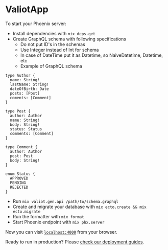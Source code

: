 # ValiotApp

To start your Phoenix server:

  * Install dependencies with `mix deps.get`
  * Create GraphQL schema with following specifications
    * Do not put ID's in the schemas
    * Use Integer instead of Int for schema
    * In case of DateTime put it as Datetime, so NaiveDatetime, Datetime, etc
    * Example of GraphQL schema
```
type Author {
  name: String!
  lastName: String!
  dateOfBirth: Date
  posts: [Post]
  coments: [Comment]
}

type Post {
  author: Author
  name: String!
  body: String!
  status: Status
  comments: [Comment]
}

type Comment {
  author: Author
  post: Post
  body: String!
}

enum Status {
  APPROVED
  PENDING
  REJECTED
}
```
  * Run `mix valiot.gen.api /path/to/schema.graphql`
  * Create and migrate your database with `mix ecto.create && mix ecto.migrate`
  * Run the formatter with `mix format`
  * Start Phoenix endpoint with `mix phx.server`

Now you can visit [`localhost:4000`](http://localhost:4000) from your browser.

Ready to run in production? Please [check our deployment guides](http://www.phoenixframework.org/docs/deployment).
